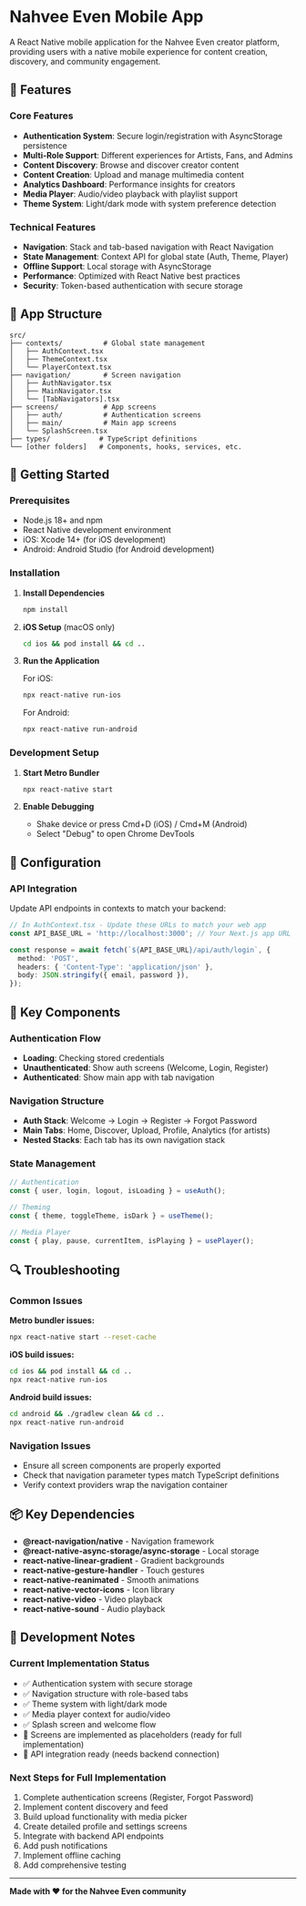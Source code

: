 # Nahvee Even Mobile App

A React Native mobile application for the Nahvee Even creator platform, providing users with a native mobile experience for content creation, discovery, and community engagement.

## 🎯 Features

### Core Features

- **Authentication System**: Secure login/registration with AsyncStorage persistence
- **Multi-Role Support**: Different experiences for Artists, Fans, and Admins
- **Content Discovery**: Browse and discover creator content
- **Content Creation**: Upload and manage multimedia content
- **Analytics Dashboard**: Performance insights for creators
- **Media Player**: Audio/video playback with playlist support
- **Theme System**: Light/dark mode with system preference detection

### Technical Features

- **Navigation**: Stack and tab-based navigation with React Navigation
- **State Management**: Context API for global state (Auth, Theme, Player)
- **Offline Support**: Local storage with AsyncStorage
- **Performance**: Optimized with React Native best practices
- **Security**: Token-based authentication with secure storage

## 📱 App Structure

```
src/
├── contexts/          # Global state management
│   ├── AuthContext.tsx
│   ├── ThemeContext.tsx
│   └── PlayerContext.tsx
├── navigation/        # Screen navigation
│   ├── AuthNavigator.tsx
│   ├── MainNavigator.tsx
│   └── [TabNavigators].tsx
├── screens/           # App screens
│   ├── auth/          # Authentication screens
│   ├── main/          # Main app screens
│   └── SplashScreen.tsx
├── types/            # TypeScript definitions
└── [other folders]   # Components, hooks, services, etc.
```

## 🚀 Getting Started

### Prerequisites

- Node.js 18+ and npm
- React Native development environment
- iOS: Xcode 14+ (for iOS development)
- Android: Android Studio (for Android development)

### Installation

1. **Install Dependencies**

   ```bash
   npm install
   ```

2. **iOS Setup** (macOS only)

   ```bash
   cd ios && pod install && cd ..
   ```

3. **Run the Application**

   For iOS:

   ```bash
   npx react-native run-ios
   ```

   For Android:

   ```bash
   npx react-native run-android
   ```

### Development Setup

1. **Start Metro Bundler**

   ```bash
   npx react-native start
   ```

2. **Enable Debugging**
   - Shake device or press Cmd+D (iOS) / Cmd+M (Android)
   - Select "Debug" to open Chrome DevTools

## 🔧 Configuration

### API Integration

Update API endpoints in contexts to match your backend:

```typescript
// In AuthContext.tsx - Update these URLs to match your web app
const API_BASE_URL = 'http://localhost:3000'; // Your Next.js app URL

const response = await fetch(`${API_BASE_URL}/api/auth/login`, {
  method: 'POST',
  headers: { 'Content-Type': 'application/json' },
  body: JSON.stringify({ email, password }),
});
```

## 🎨 Key Components

### Authentication Flow

- **Loading**: Checking stored credentials
- **Unauthenticated**: Show auth screens (Welcome, Login, Register)
- **Authenticated**: Show main app with tab navigation

### Navigation Structure

- **Auth Stack**: Welcome → Login → Register → Forgot Password
- **Main Tabs**: Home, Discover, Upload, Profile, Analytics (for artists)
- **Nested Stacks**: Each tab has its own navigation stack

### State Management

```typescript
// Authentication
const { user, login, logout, isLoading } = useAuth();

// Theming
const { theme, toggleTheme, isDark } = useTheme();

// Media Player
const { play, pause, currentItem, isPlaying } = usePlayer();
```

## 🔍 Troubleshooting

### Common Issues

**Metro bundler issues:**

```bash
npx react-native start --reset-cache
```

**iOS build issues:**

```bash
cd ios && pod install && cd ..
npx react-native run-ios
```

**Android build issues:**

```bash
cd android && ./gradlew clean && cd ..
npx react-native run-android
```

### Navigation Issues

- Ensure all screen components are properly exported
- Check that navigation parameter types match TypeScript definitions
- Verify context providers wrap the navigation container

## 📦 Key Dependencies

- **@react-navigation/native** - Navigation framework
- **@react-native-async-storage/async-storage** - Local storage
- **react-native-linear-gradient** - Gradient backgrounds
- **react-native-gesture-handler** - Touch gestures
- **react-native-reanimated** - Smooth animations
- **react-native-vector-icons** - Icon library
- **react-native-video** - Video playback
- **react-native-sound** - Audio playback

## 🤝 Development Notes

### Current Implementation Status

- ✅ Authentication system with secure storage
- ✅ Navigation structure with role-based tabs
- ✅ Theme system with light/dark mode
- ✅ Media player context for audio/video
- ✅ Splash screen and welcome flow
- 🔄 Screens are implemented as placeholders (ready for full implementation)
- 🔄 API integration ready (needs backend connection)

### Next Steps for Full Implementation

1. Complete authentication screens (Register, Forgot Password)
2. Implement content discovery and feed
3. Build upload functionality with media picker
4. Create detailed profile and settings screens
5. Integrate with backend API endpoints
6. Add push notifications
7. Implement offline caching
8. Add comprehensive testing

---

**Made with ❤️ for the Nahvee Even community**
